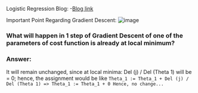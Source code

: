 Logistic Regression Blog:
-[Blog link](https://towardsdatascience.com/everything-you-need-to-know-about-linear-regression-b791e8f4bd7a)

Important Point Regarding Gradient Descent:
![image](https://user-images.githubusercontent.com/76818035/171456982-f6fc06d1-b970-42d9-8379-315058d27b35.png)

### What will happen in 1 step of Gradient Descent of one of the parameters of cost function is already at local minimum?
### Answer:
It will remain unchanged, since at local minima: Del (j) / Del (Theta 1) will be = 0;
hence, the assignment would be like 
		```Theta_1 := Theta_1 + Del (j) / Del (Theta 1)
		=> Theta_1 := Theta_1 + 0
		Hence, no change...```
		
